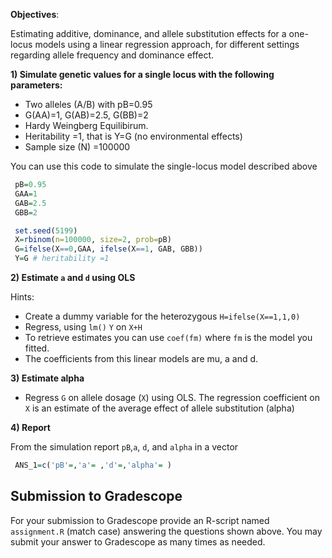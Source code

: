 **Objectives**:

Estimating additive, dominance, and allele substitution effects for a one-locus models using a linear regression approach, for different settings regarding allele frequency and dominance effect.


**1) Simulate genetic values for a single locus with the following parameters:**

  - Two alleles (A/B) with pB=0.95
  - G(AA)=1, G(AB)=2.5, G(BB)=2
  - Hardy Weingberg Equilibirum.
  - Heritability =1, that is Y=G (no environmental effects)
  - Sample size (N) =100000

You can use this code to simulate the single-locus model described above

```r
 pB=0.95
 GAA=1
 GAB=2.5
 GBB=2

 set.seed(5199)
 X=rbinom(n=100000, size=2, prob=pB)
 G=ifelse(X==0,GAA, ifelse(X==1, GAB, GBB))
 Y=G # heritability =1
```
    
**2) Estimate `a` and `d` using OLS**

Hints: 
  - Create a dummy variable for the heterozygous `H=ifelse(X==1,1,0)`
  - Regress, using `lm()` `Y` on `X+H`
  - To retrieve estimates you can use `coef(fm)` where `fm` is the model you fitted.
  - The coefficients from this linear models are mu, a and d.  

**3) Estimate alpha**

  - Regress `G` on allele dosage (`X`) using OLS. The regression coefficient on `X` is an estimate of the average effect of allele substitution (alpha)

**4) Report**
   
From the simulation report `pB`,`a`, `d`, and `alpha` in a vector

```r
 ANS_1=c('pB'=,'a'= ,'d'=,'alpha'= ) 
```


## Submission to Gradescope

For your submission to Gradescope provide an R-script named `assignment.R` (match case) answering the questions shown above. You may submit your answer to Gradescope as many times as needed.
